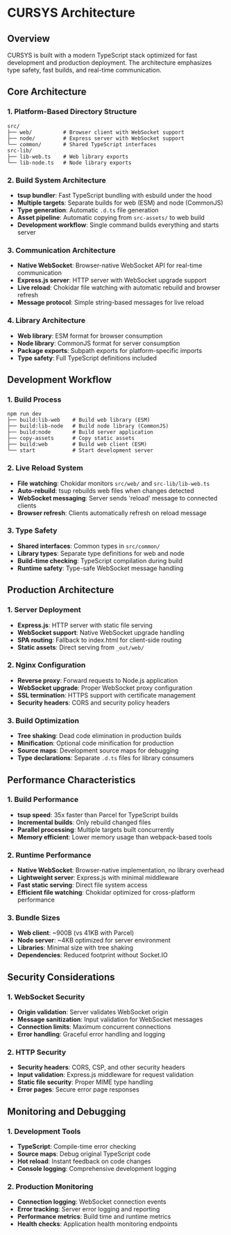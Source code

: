 # CURSYS Architecture

## Overview
CURSYS is built with a modern TypeScript stack optimized for fast development and production deployment. The architecture emphasizes type safety, fast builds, and real-time communication.

## Core Architecture

### 1. Platform-Based Directory Structure
```
src/
├── web/          # Browser client with WebSocket support
├── node/         # Express server with WebSocket support
└── common/       # Shared TypeScript interfaces
src-lib/
├── lib-web.ts    # Web library exports
└── lib-node.ts   # Node library exports
```

### 2. Build System Architecture
- **tsup bundler**: Fast TypeScript bundling with esbuild under the hood
- **Multiple targets**: Separate builds for web (ESM) and node (CommonJS)
- **Type generation**: Automatic `.d.ts` file generation
- **Asset pipeline**: Automatic copying from `src-assets/` to web build
- **Development workflow**: Single command builds everything and starts server

### 3. Communication Architecture
- **Native WebSocket**: Browser-native WebSocket API for real-time communication
- **Express.js server**: HTTP server with WebSocket upgrade support
- **Live reload**: Chokidar file watching with automatic rebuild and browser refresh
- **Message protocol**: Simple string-based messages for live reload

### 4. Library Architecture
- **Web library**: ESM format for browser consumption
- **Node library**: CommonJS format for server consumption
- **Package exports**: Subpath exports for platform-specific imports
- **Type safety**: Full TypeScript definitions included

## Development Workflow

### 1. Build Process
```
npm run dev
├── build:lib-web    # Build web library (ESM)
├── build:lib-node   # Build node library (CommonJS)
├── build:node       # Build server application
├── copy-assets      # Copy static assets
├── build:web        # Build web client (ESM)
└── start            # Start development server
```

### 2. Live Reload System
- **File watching**: Chokidar monitors `src/web/` and `src-lib/lib-web.ts`
- **Auto-rebuild**: tsup rebuilds web files when changes detected
- **WebSocket messaging**: Server sends 'reload' message to connected clients
- **Browser refresh**: Clients automatically refresh on reload message

### 3. Type Safety
- **Shared interfaces**: Common types in `src/common/`
- **Library types**: Separate type definitions for web and node
- **Build-time checking**: TypeScript compilation during build
- **Runtime safety**: Type-safe WebSocket message handling

## Production Architecture

### 1. Server Deployment
- **Express.js**: HTTP server with static file serving
- **WebSocket support**: Native WebSocket upgrade handling
- **SPA routing**: Fallback to index.html for client-side routing
- **Static assets**: Direct serving from `_out/web/`

### 2. Nginx Configuration
- **Reverse proxy**: Forward requests to Node.js application
- **WebSocket upgrade**: Proper WebSocket proxy configuration
- **SSL termination**: HTTPS support with certificate management
- **Security headers**: CORS and security policy headers

### 3. Build Optimization
- **Tree shaking**: Dead code elimination in production builds
- **Minification**: Optional code minification for production
- **Source maps**: Development source maps for debugging
- **Type declarations**: Separate `.d.ts` files for library consumers

## Performance Characteristics

### 1. Build Performance
- **tsup speed**: 35x faster than Parcel for TypeScript builds
- **Incremental builds**: Only rebuild changed files
- **Parallel processing**: Multiple targets built concurrently
- **Memory efficient**: Lower memory usage than webpack-based tools

### 2. Runtime Performance
- **Native WebSocket**: Browser-native implementation, no library overhead
- **Lightweight server**: Express.js with minimal middleware
- **Fast static serving**: Direct file system access
- **Efficient file watching**: Chokidar optimized for cross-platform performance

### 3. Bundle Sizes
- **Web client**: ~900B (vs 41KB with Parcel)
- **Node server**: ~4KB optimized for server environment
- **Libraries**: Minimal size with tree shaking
- **Dependencies**: Reduced footprint without Socket.IO

## Security Considerations

### 1. WebSocket Security
- **Origin validation**: Server validates WebSocket origin
- **Message sanitization**: Input validation for WebSocket messages
- **Connection limits**: Maximum concurrent connections
- **Error handling**: Graceful error handling and logging

### 2. HTTP Security
- **Security headers**: CORS, CSP, and other security headers
- **Input validation**: Express.js middleware for request validation
- **Static file security**: Proper MIME type handling
- **Error pages**: Secure error page responses

## Monitoring and Debugging

### 1. Development Tools
- **TypeScript**: Compile-time error checking
- **Source maps**: Debug original TypeScript code
- **Hot reload**: Instant feedback on code changes
- **Console logging**: Comprehensive development logging

### 2. Production Monitoring
- **Connection logging**: WebSocket connection events
- **Error tracking**: Server error logging and reporting
- **Performance metrics**: Build time and runtime metrics
- **Health checks**: Application health monitoring endpoints 
